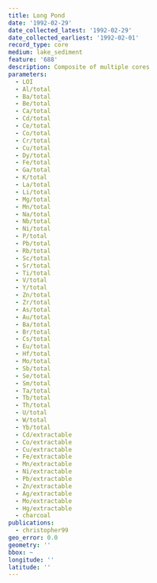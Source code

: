 ```yaml
---
title: Long Pond
date: '1992-02-29'
date_collected_latest: '1992-02-29'
date_collected_earliest: '1992-02-01'
record_type: core
medium: lake_sediment
feature: '688'
description: Composite of multiple cores
parameters:
  - LOI
  - Al/total
  - Ba/total
  - Be/total
  - Ca/total
  - Cd/total
  - Ce/total
  - Co/total
  - Cr/total
  - Cu/total
  - Dy/total
  - Fe/total
  - Ga/total
  - K/total
  - La/total
  - Li/total
  - Mg/total
  - Mn/total
  - Na/total
  - Nb/total
  - Ni/total
  - P/total
  - Pb/total
  - Rb/total
  - Sc/total
  - Sr/total
  - Ti/total
  - V/total
  - Y/total
  - Zn/total
  - Zr/total
  - As/total
  - Au/total
  - Ba/total
  - Br/total
  - Cs/total
  - Eu/total
  - Hf/total
  - Mo/total
  - Sb/total
  - Se/total
  - Sm/total
  - Ta/total
  - Tb/total
  - Th/total
  - U/total
  - W/total
  - Yb/total
  - Cd/extractable
  - Co/extractable
  - Cu/extractable
  - Fe/extractable
  - Mn/extractable
  - Ni/extractable
  - Pb/extractable
  - Zn/extractable
  - Ag/extractable
  - Mo/extractable
  - Hg/extractable
  - charcoal
publications:
  - christopher99
geo_error: 0.0
geometry: ''
bbox: ~
longitude: ''
latitude: ''
---
```

